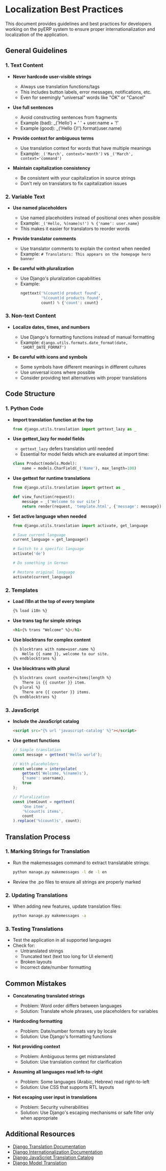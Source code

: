 # Localization Best Practices

This document provides guidelines and best practices for developers working on the pyERP system to ensure proper internationalization and localization of the application.

## General Guidelines

### 1. Text Content

- **Never hardcode user-visible strings**
  - Always use translation functions/tags
  - This includes button labels, error messages, notifications, etc.
  - Even for seemingly "universal" words like "OK" or "Cancel"

- **Use full sentences**
  - Avoid constructing sentences from fragments
  - Example (bad): _('Hello') + ' ' + user.name + '!'
  - Example (good): _('Hello {}!').format(user.name)

- **Provide context for ambiguous terms**
  - Use translation context for words that have multiple meanings
  - Example: `_('March', context='month')` vs `_('March', context='command')`

- **Maintain capitalization consistency**
  - Be consistent with your capitalization in source strings
  - Don't rely on translators to fix capitalization issues

### 2. Variable Text

- **Use named placeholders**
  - Use named placeholders instead of positional ones when possible
  - Example: `_('Hello, %(name)s!') % {'name': user.name}`
  - This makes it easier for translators to reorder words

- **Provide translator comments**
  - Use translator comments to explain the context when needed
  - Example: `# Translators: This appears on the homepage hero banner`

- **Be careful with pluralization**
  - Use Django's pluralization capabilities
  - Example: 
    ```python
    ngettext('%(count)d product found', 
             '%(count)d products found', 
             count) % {'count': count}
    ```

### 3. Non-text Content

- **Localize dates, times, and numbers**
  - Use Django's formatting functions instead of manual formatting
  - Example: `django.utils.formats.date_format(date, 'SHORT_DATE_FORMAT')`

- **Be careful with icons and symbols**
  - Some symbols have different meanings in different cultures
  - Use universal icons where possible
  - Consider providing text alternatives with proper translations

## Code Structure

### 1. Python Code

- **Import translation function at the top**
  ```python
  from django.utils.translation import gettext_lazy as _
  ```

- **Use gettext_lazy for model fields**
  - `gettext_lazy` defers translation until needed
  - Essential for model fields which are evaluated at import time:
  ```python
  class Product(models.Model):
      name = models.CharField(_('Name'), max_length=100)
  ```

- **Use gettext for runtime translations**
  ```python
  from django.utils.translation import gettext as _
  
  def view_function(request):
      message = _('Welcome to our site')
      return render(request, 'template.html', {'message': message})
  ```

- **Set active language when needed**
  ```python
  from django.utils.translation import activate, get_language
  
  # Save current language
  current_language = get_language()
  
  # Switch to a specific language
  activate('de')
  
  # Do something in German
  
  # Restore original language
  activate(current_language)
  ```

### 2. Templates

- **Load i18n at the top of every template**
  ```html
  {% load i18n %}
  ```

- **Use trans tag for simple strings**
  ```html
  <h1>{% trans "Welcome" %}</h1>
  ```

- **Use blocktrans for complex content**
  ```html
  {% blocktrans with name=user.name %}
      Hello {{ name }}, welcome to our site.
  {% endblocktrans %}
  ```

- **Use blocktrans with plural**
  ```html
  {% blocktrans count counter=items|length %}
      There is {{ counter }} item.
  {% plural %}
      There are {{ counter }} items.
  {% endblocktrans %}
  ```

### 3. JavaScript

- **Include the JavaScript catalog**
  ```html
  <script src="{% url 'javascript-catalog' %}"></script>
  ```

- **Use gettext functions**
  ```javascript
  // Simple translation
  const message = gettext('Hello world');
  
  // With placeholders
  const welcome = interpolate(
      gettext('Welcome, %(name)s'), 
      {'name': username}, 
      true
  );
  
  // Pluralization
  const itemCount = ngettext(
      'One item', 
      '%(count)s items', 
      count
  ).replace('%(count)s', count);
  ```

## Translation Process

### 1. Marking Strings for Translation

- Run the makemessages command to extract translatable strings:
  ```bash
  python manage.py makemessages -l de -l en
  ```

- Review the .po files to ensure all strings are properly marked

### 2. Updating Translations

- When adding new features, update translation files:
  ```bash
  python manage.py makemessages -a
  ```

### 3. Testing Translations

- Test the application in all supported languages
- Check for:
  - Untranslated strings
  - Truncated text (text too long for UI element)
  - Broken layouts
  - Incorrect date/number formatting

## Common Mistakes

- **Concatenating translated strings**
  - Problem: Word order differs between languages
  - Solution: Translate whole phrases, use placeholders for variables

- **Hardcoding formatting**
  - Problem: Date/number formats vary by locale
  - Solution: Use Django's formatting functions

- **Not providing context**
  - Problem: Ambiguous terms get mistranslated
  - Solution: Use translation context for clarification

- **Assuming all languages read left-to-right**
  - Problem: Some languages (Arabic, Hebrew) read right-to-left
  - Solution: Use CSS that supports RTL layouts

- **Not escaping user input in translations**
  - Problem: Security vulnerabilities
  - Solution: Use Django's escaping mechanisms or safe filter only when appropriate

## Additional Resources

- [Django Translation Documentation](https://docs.djangoproject.com/en/4.2/topics/i18n/translation/)
- [Django Internationalization Documentation](https://docs.djangoproject.com/en/4.2/topics/i18n/)
- [Django JavaScript Translation Catalog](https://docs.djangoproject.com/en/4.2/topics/i18n/translation/#django.views.i18n.JavaScriptCatalog)
- [Django Model Translation](https://django-modeltranslation.readthedocs.io/) 